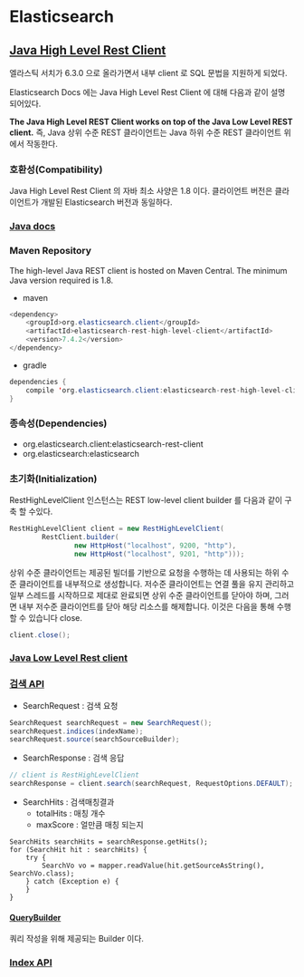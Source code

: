 # Elasticsearch

## [Java High Level Rest Client](https://www.elastic.co/guide/en/elasticsearch/client/java-rest/current/java-rest-high.html)

엘라스틱 서치가 6.3.0 으로 올라가면서 내부 client 로 SQL 문법을 지원하게 되었다.

Elasticsearch Docs 에는 Java High Level Rest Client 에 대해 다음과 같이 설명 되어있다.

__The Java High Level REST Client works on top of the Java Low Level REST client.__ 즉, Java 상위 수준 REST 클라이언트는 Java 하위 수준 REST 클라이언트 위에서 작동한다.

### 호환성(Compatibility)

Java High Level Rest Client 의 자바 최소 사양은 1.8 이다. 클라이언트 버전은 클라이언트가 개발된 Elasticsearch 버전과 동일하다.

### [Java docs](https://artifacts.elastic.co/javadoc/org/elasticsearch/client/elasticsearch-rest-high-level-client/7.13.4/index.html)

### Maven Repository

The high-level Java REST client is hosted on Maven Central. The minimum Java version required is 1.8.

- maven

```java
<dependency>
    <groupId>org.elasticsearch.client</groupId>
    <artifactId>elasticsearch-rest-high-level-client</artifactId>
    <version>7.4.2</version>
</dependency>
```

- gradle

```java
dependencies {
    compile 'org.elasticsearch.client:elasticsearch-rest-high-level-client:7.4.2'
}
```

### 종속성(Dependencies)

- org.elasticsearch.client:elasticsearch-rest-client
- org.elasticsearch:elasticsearch

### 초기화(Initialization)

RestHighLevelClient 인스턴스는  REST low-level client builder 를 다음과 같이 구축 할 수있다.

```java
RestHighLevelClient client = new RestHighLevelClient(
        RestClient.builder(
                new HttpHost("localhost", 9200, "http"),
                new HttpHost("localhost", 9201, "http")));
```

상위 수준 클라이언트는 제공된 빌더를 기반으로 요청을 수행하는 데 사용되는 하위 수준 클라이언트를 내부적으로 생성합니다. 
저수준 클라이언트는 연결 풀을 유지 관리하고 일부 스레드를 시작하므로 제대로 완료되면 상위 수준 클라이언트를 닫아야 하며, 그러면 내부 저수준 클라이언트를 닫아 해당 리소스를 해제합니다. 
이것은 다음을 통해 수행할 수 있습니다 close.

```java
client.close();
```

### [Java Low Level Rest client](https://www.elastic.co/guide/en/elasticsearch/client/java-rest/current/java-rest-low-usage-requests.html#java-rest-low-usage-request-options)

### [검색 API](https://www.elastic.co/guide/en/elasticsearch/client/java-rest/current/java-rest-high-search.html)

- SearchRequest : 검색 요청

```java
SearchRequest searchRequest = new SearchRequest();
searchRequest.indices(indexName);
searchRequest.source(searchSourceBuilder);
```

- SearchResponse : 검색 응답

```java
// client is RestHighLevelClient
searchResponse = client.search(searchRequest, RequestOptions.DEFAULT);
```

- SearchHits : 검색매칭결과
    - totalHits : 매칭 개수
    - maxScore : 얼만큼 매칭 되는지

```
SearchHits searchHits = searchResponse.getHits();
for (SearchHit hit : searchHits) {
    try {
        SearchVo vo = mapper.readValue(hit.getSourceAsString(), SearchVo.class);
    } catch (Exception e) {
    }
}
```

#### [QueryBuilder](https://www.elastic.co/guide/en/elasticsearch/client/java-rest/current/java-rest-high-query-builders.html)

쿼리 작성을 위해 제공되는 Builder 이다.

### [Index API](https://www.elastic.co/guide/en/elasticsearch/client/java-rest/current/_index_apis.html)
